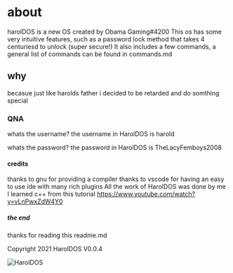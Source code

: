 # about

harolDOS is a new OS created by Obama Gaming#4200
This os has some very intuitive features, such as a password lock method that takes 4 centuriesd to unlock (super secure!)
It also includes a few commands, a general list of commands can be found in commands.md

## why

becasue just like harolds father i decided to be retarded and do somthing special

### QNA

whats the username?
the username in HarolDOS is harold

whats the password?
the password in HarolDOS is TheLacyFemboys2008

#### credits

thanks to gnu for providing a compiler
thanks to vscode for having an easy to use ide with many rich plugins
All the work of HarolDOS was done by me
I learned c++ from this tutorial <https://www.youtube.com/watch?v=vLnPwxZdW4Y0>

##### the end

thanks for reading this readme.md

Copyright 2021 HarolDOS V0.0.4

![HarolDOS](https://user-images.githubusercontent.com/68093909/123209546-3de6ed00-d46d-11eb-9657-e90f54006403.png)
